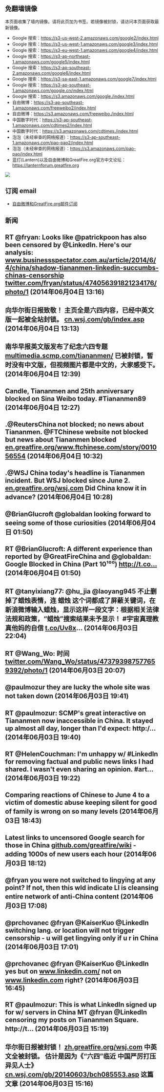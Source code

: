 ## 免翻墙镜像
本页面收集了墙内镜像。请将此页加为书签。若镜像被封锁，请访问本页面获取最新镜像。
* Google 搜索：https://s3-us-west-2.amazonaws.com/google2/index.html
* Google 搜索：https://s3-us-west-1.amazonaws.com/google3/index.html
* Google 搜索：https://s3-eu-west-1.amazonaws.com/google4/index.html
* Google 搜索：https://s3-ap-northeast-1.amazonaws.com/google5/index.html
* Google 搜索：https://s3-ap-southeast-2.amazonaws.com/google6/index.html
* Google 搜索：https://s3-sa-east-1.amazonaws.com/google7/index.html
* Google 搜索：https://s3-ap-southeast-1.amazonaws.com/google.cn/index.html
* Google 搜索：https://s3.amazonaws.com/google./index.html
* 自由微博：https://s3-ap-southeast-1.amazonaws.com/freeweibo2/index.html
* 自由微博：https://s3.amazonaws.com/freeweibo./index.html
* 中国数字时代：https://s3-ap-southeast-1.amazonaws.com/cdtimes2/index.html
* 中国数字时代：https://s3.amazonaws.com/cdtimes./index.html
* 泡泡（未经审查的网络报道）：https://s3-ap-southeast-1.amazonaws.com/pao-pao2/index.html
* 泡泡（未经审查的网络报道）：https://s3.amazonaws.com/pao-pao/index.html
* 蓝灯(Lantern)以及自由微博和GreatFire.org官方中文论坛：https://lanternforum.greatfire.org

<img src="https://raw.githubusercontent.com/greatfire/z/master/logos.gif" />

## 订阅 email
* <a href="https://greatfire.us7.list-manage.com/subscribe?u=854fca58782082e0cbdf204a0&id=c78949b93c">自由微博和GreatFire.org邮件订阅</a>
    
## 新闻
RT @fryan: Looks like @patrickpoon has also been censored by @LinkedIn. Here's our analysis: <a href="http://www.businessspectator.com.au/article/2014/6/4/china/shadow-tiananmen-linkedin-succumbs-chinas-censorship">www.businessspectator.com.au/article/2014/6/4/china/shadow-tiananmen-linkedin-succumbs-chinas-censorship</a> <a href="https://twitter.com/fryan/status/474056391821234176/photo/1">twitter.com/fryan/status/474056391821234176/photo/1</a> (2014年06月04日 13:16)
 ---
向华尔街日报致敬！ 主页全是六四内容，已经中英文版一起被全站封锁。  <a href="http://cn.wsj.com/gb/index.asp">cn.wsj.com/gb/index.asp</a> (2014年06月04日 13:13)
 ---
南华早报英文版发布了纪念六四专题 <a href="http://multimedia.scmp.com/tiananmen/">multimedia.scmp.com/tiananmen/</a> 已被封锁，暂时没有中文版，但视频图片都是中文的，大家感受下。 (2014年06月04日 12:39)
 ---
Candle, Tiananmen and 25th anniversary blocked on Sina Weibo today. #Tiananmen89 (2014年06月04日 12:27)
 ---
.@ReutersChina not blocked; no news about Tiananmen. @FTChinese website not blocked but news about Tiananmen blocked <a href="https://en.greatfire.org/www.ftchinese.com/story/001056554">en.greatfire.org/www.ftchinese.com/story/001056554</a> (2014年06月04日 10:32)
 ---
.@WSJ China today's headline is Tiananmen incident. But WSJ blocked since June 2. <a href="https://en.greatfire.org/wsj.com">en.greatfire.org/wsj.com</a> Did China know it in advance? (2014年06月04日 10:28)
 ---
@BrianGlucroft @globaldan looking forward to seeing some of those curiosities (2014年06月04日 01:50)
 ---
RT @BrianGlucroft: A different experience than reported by @GreatFireChina and @globaldan: Google Blocked in China (Part 10¹⁰⁰) http://t.co… (2014年06月04日 01:50)
 ---
RT @tanyixiang77: @hu_jia @laoyang945 不止删掉了蜡烛表情，连 蜡烛 这个词都成了屏蔽关键词，在新浪微博输入蜡烛，显示这样一段文字：根据相关法律法规和政策，“蜡烛”搜索结果未予显示！ #宇宙真理教真他妈的自信 <a href="http://t.co/Uv8x">t.co/Uv8x</a>… (2014年06月03日 22:04)
 ---
RT @Wang_Wo: 时间 <a href="https://twitter.com/Wang_Wo/status/473793987577659392/photo/1">twitter.com/Wang_Wo/status/473793987577659392/photo/1</a> (2014年06月03日 20:07)
 ---
@paulmozur they are lucky the whole site was not taken down (2014年06月03日 19:41)
 ---
RT @paulmozur: SCMP's great interactive on Tiananmen now inaccessible in China. It stayed up almost all day, longer than I'd expect: http:/… (2014年06月03日 19:40)
 ---
RT @HelenCouchman: I'm unhappy w/ #LinkedIn for removing factual and public news links I had shared. I wasn't even sharing an opinion. #art… (2014年06月03日 19:22)
 ---
Comparing reactions of Chinese to June 4 to a victim of domestic abuse keeping silent for good of family is wrong on so many levels (2014年06月03日 18:43)
 ---
Latest links to uncensored Google search for those in China <a href="https://github.com/greatfire/wiki">github.com/greatfire/wiki</a> - adding 1000s of new users each hour (2014年06月03日 18:12)
 ---
@fryan you were not switched to lingying at any point? If not, then this wld indicate LI is cleansing entire network of anti-China content (2014年06月03日 17:08)
 ---
@prchovanec @fryan @KaiserKuo @LinkedIn switching lang. or location will not trigger censorship - u will get lingying only if u r in China (2014年06月03日 17:01)
 ---
@prchovanec @fryan @KaiserKuo @LinkedIn yes but on <a href="https://www.linkedin.com/">www.linkedin.com/</a> not on <a href="https://www.linkedin.com">www.linkedin.com</a> right? (2014年06月03日 16:45)
 ---
RT @paulmozur: This is what LinkedIn signed up for w/ servers in China MT @fryan @LinkedIn censoring my posts on Tiananmen Square. http://t… (2014年06月03日 15:19)
 ---
华尔街日报被封锁！ <a href="https://zh.greatfire.org/wsj.com">zh.greatfire.org/wsj.com</a> 中英文全被封锁。 估计是因为《“六四”临近 中国严厉打压异见人士》 <a href="http://cn.wsj.com/gb/20140603/bch085553.asp">cn.wsj.com/gb/20140603/bch085553.asp</a> 这篇文章 (2014年06月03日 15:16)
 ---
